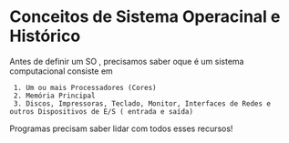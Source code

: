 # Conceitos de Sistema Operacinal e Histórico
 Antes de definir um SO , precisamos saber oque é um sistema computacional
 consiste em

     1. Um ou mais Processadores (Cores)
     2. Memória Principal
     3. Discos, Impressoras, Teclado, Monitor, Interfaces de Redes e outros Dispositivos de E/S ( entrada e saída)

Programas precisam saber lidar com todos esses recursos!